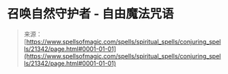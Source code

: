 <!--yml

分类：未分类

日期：2024-06-12 19:04:44

-->

# 召唤自然守护者 - 自由魔法咒语

> 来源：[https://www.spellsofmagic.com/spells/spiritual_spells/conjuring_spells/21342/page.html#0001-01-01](https://www.spellsofmagic.com/spells/spiritual_spells/conjuring_spells/21342/page.html#0001-01-01)
